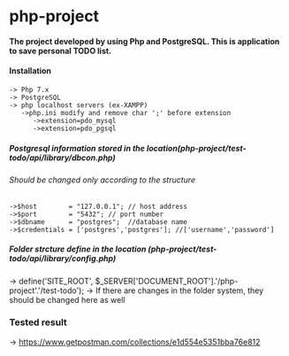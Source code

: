 # php-project
#### The project developed by using Php and PostgreSQL. This is application to save personal TODO list.
#### Installation
    -> Php 7.x 
    -> PostgreSQL
    -> php localhost servers (ex-XAMPP)
       ->php.ini modify and remove char ';' before extension 
          ->extension=pdo_mysql
          ->extension=pdo_pgsql
##### Postgresql information stored in the location(php-project/test-todo/api/library/dbcon.php)
###### Should be changed only according to the structure 
    ->$host        = "127.0.0.1"; // host address
    ->$port        = "5432"; // port number
    ->$dbname      = "postgres";  //database name
    ->$credentials = ['postgres','postgres']; //['username','password']
    
##### Folder strcture define in the location (php-project/test-todo/api/library/config.php)
   -> define('SITE_ROOT', $_SERVER['DOCUMENT_ROOT'].'/php-project'.'/test-todo');
   -> If there are changes in the folder system, they should be changed here as well 
### Tested result 
   -> https://www.getpostman.com/collections/e1d554e5351bba76e812
